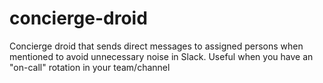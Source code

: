 # concierge-droid
Concierge droid that sends direct messages to assigned persons when mentioned to avoid unnecessary noise in Slack. Useful when you have an "on-call" rotation in your team/channel
